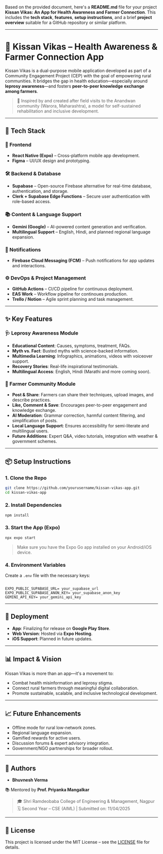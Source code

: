Based on the provided document, here's a **README.md** file for your project **Kissan Vikas: An App for Health Awareness and Farmer Connection**. This includes the **tech stack**, **features**, **setup instructions**, and a brief **project overview** suitable for a GitHub repository or similar platform.

---

# 🌱 Kissan Vikas – Health Awareness & Farmer Connection App

Kissan Vikas is a dual-purpose mobile application developed as part of a Community Engagement Project (CEP) with the goal of empowering rural communities. It bridges the gap in health education—especially around **leprosy awareness**—and fosters **peer-to-peer knowledge exchange among farmers**.

> 📍 Inspired by and created after field visits to the Anandwan community (Warora, Maharashtra), a model for self-sustained rehabilitation and inclusive development.

---

## 🚀 Tech Stack

### 🔧 Frontend

- **React Native (Expo)** – Cross-platform mobile app development.
- **Figma** – UI/UX design and prototyping.

### 🛠 Backend & Database

- **Supabase** – Open-source Firebase alternative for real-time database, authentication, and storage.
- **Clerk + Supabase Edge Functions** – Secure user authentication with role-based access.

### 📚 Content & Language Support

- **Gemini (Google)** – AI-powered content generation and verification.
- **Multilingual Support** – English, Hindi, and planned regional language expansion.

### 📨 Notifications

- **Firebase Cloud Messaging (FCM)** – Push notifications for app updates and interactions.

### ⚙️ DevOps & Project Management

- **GitHub Actions** – CI/CD pipeline for continuous deployment.
- **EAS Work** – Workflow pipeline for continoues production.
- **Trello / Notion** – Agile sprint planning and task management.

---

## ✨ Key Features

### 🩺 Leprosy Awareness Module

- **Educational Content**: Causes, symptoms, treatment, FAQs.
- **Myth vs. Fact**: Busted myths with science-backed information.
- **Multimedia Learning**: Infographics, animations, videos with voiceover support.
- **Recovery Stories**: Real-life inspirational testimonials.
- **Multilingual Access**: English, Hindi (Marathi and more coming soon).

### 🌾 Farmer Community Module

- **Post & Share**: Farmers can share their techniques, upload images, and describe practices.
- **Like, Comment & Save**: Encourages peer-to-peer engagement and knowledge exchange.
- **AI Moderation**: Grammar correction, harmful content filtering, and simplification of posts.
- **Local Language Support**: Ensures accessibility for semi-literate and multilingual users.
- **Future Additions**: Expert Q&A, video tutorials, integration with weather & government schemes.

---

## 📦 Setup Instructions

### 1. Clone the Repo

```bash
git clone https://github.com/yourusername/kissan-vikas-app.git
cd kissan-vikas-app
```

### 2. Install Dependencies

```bash
npm install
```

### 3. Start the App (Expo)

```bash
npx expo start
```

> Make sure you have the Expo Go app installed on your Android/iOS device.

### 4. Environment Variables

Create a `.env` file with the necessary keys:

```

EXPO_PUBLIC_SUPABASE_URL= your_supabase_url
EXPO_PUBLIC_SUPABASE_ANON_KEY= your_supabase_anon_key
GEMINI_API_KEY= your_gemini_api_key

```

---

## 📱 Deployment

- **App**: Finalizing for release on **Google Play Store**.
- **Web Version**: Hosted via **Expo Hosting**.
- **iOS Support**: Planned in future updates.

---

## 📊 Impact & Vision

Kissan Vikas is more than an app—it's a movement to:

- Combat health misinformation and leprosy stigma.
- Connect rural farmers through meaningful digital collaboration.
- Promote sustainable, scalable, and inclusive technological development.

---

## 📈 Future Enhancements

- Offline mode for rural low-network zones.
- Regional language expansion.
- Gamified rewards for active users.
- Discussion forums & expert advisory integration.
- Government/NGO partnerships for broader rollout.

---

## 🤝 Authors

- **Bhuvnesh Verma**

📚 Mentored by **Prof. Priyanka Mangalkar**

> 🎓 Shri Ramdeobaba College of Engineering & Management, Nagpur  
> 🗓️ Second Year – CSE (AIML) | Submitted on: 11/04/2025

---

## 📄 License

This project is licensed under the MIT License – see the [LICENSE](LICENSE) file for details.
